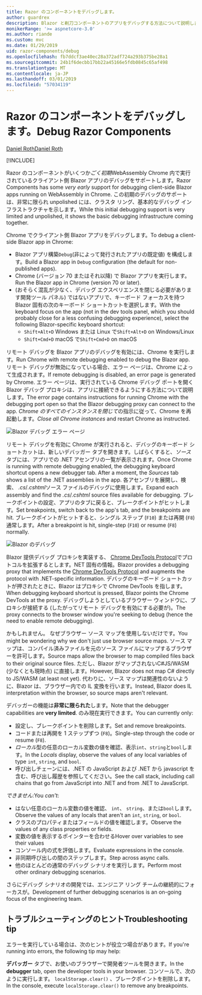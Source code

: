 ```yaml
---
title: Razor のコンポーネントをデバッグします。
author: guardrex
description: Blazor と剃刀コンポーネントのアプリをデバッグする方法について説明します。
monikerRange: '>= aspnetcore-3.0'
ms.author: riande
ms.custom: mvc
ms.date: 01/29/2019
uid: razor-components/debug
ms.openlocfilehash: fb7ddcf3ae40ec28a372adf724a293b375be28a1
ms.sourcegitcommit: 24b1f6decbb17bb22a45166e5fdb0845c65af498
ms.translationtype: MT
ms.contentlocale: ja-JP
ms.lasthandoff: 03/01/2019
ms.locfileid: "57034119"
---
```

# <a name="debug-razor-components"></a><span data-ttu-id="1e9a8-103">Razor のコンポーネントをデバッグします。</span><span class="sxs-lookup"><span data-stu-id="1e9a8-103">Debug Razor Components</span></span>

[<span data-ttu-id="1e9a8-104">Daniel Roth</span><span class="sxs-lookup"><span data-stu-id="1e9a8-104">Daniel Roth</span></span>](https://github.com/danroth27)

[!INCLUDE[](~/includes/razor-components-preview-notice.md)]

<span data-ttu-id="1e9a8-105">Razor のコンポーネントがいくつか*ごく初期*WebAssembly Chrome 内で実行されているクライアント側 Blazor アプリのデバッグをサポートします。</span><span class="sxs-lookup"><span data-stu-id="1e9a8-105">Razor Components has some *very early* support for debugging client-side Blazor apps running on WebAssembly in Chrome.</span></span> <span data-ttu-id="1e9a8-106">この初期のデバッグのサポートは、非常に限られ unpolished には、クラスタ リング、基本的なデバッグ インフラストラクチャを示します。</span><span class="sxs-lookup"><span data-stu-id="1e9a8-106">While this initial debugging support is very limited and unpolished, it shows the basic debugging infrastructure coming together.</span></span>

<span data-ttu-id="1e9a8-107">Chrome でクライアント側 Blazor アプリをデバッグします。</span><span class="sxs-lookup"><span data-stu-id="1e9a8-107">To debug a client-side Blazor app in Chrome:</span></span>

* <span data-ttu-id="1e9a8-108">Blazor アプリ構築`Debug`(非によって発行されたアプリの既定値) を構成します。</span><span class="sxs-lookup"><span data-stu-id="1e9a8-108">Build a Blazor app in `Debug` configuration (the default for non-published apps).</span></span>
* <span data-ttu-id="1e9a8-109">Chrome (バージョン 70 またはそれ以降) で Blazor アプリを実行します。</span><span class="sxs-lookup"><span data-stu-id="1e9a8-109">Run the Blazor app in Chrome (version 70 or later).</span></span>
* <span data-ttu-id="1e9a8-110">(おそらく混乱が少なく、デバッグ エクスペリエンスを閉じる必要があります開発ツール パネル) ではないアプリで、キーボード フォーカスを持つ Blazor 固有の次のキーボード ショートカットを選択します。</span><span class="sxs-lookup"><span data-stu-id="1e9a8-110">With the keyboard focus on the app (not in the dev tools panel, which you should probably close for a less confusing debugging experience), select the following Blazor-specific keyboard shortcut:</span></span>
  * <span data-ttu-id="1e9a8-111">`Shift+Alt+D` Windows または Linux で</span><span class="sxs-lookup"><span data-stu-id="1e9a8-111">`Shift+Alt+D` on Windows/Linux</span></span>
  * <span data-ttu-id="1e9a8-112">`Shift+Cmd+D` macOS で</span><span class="sxs-lookup"><span data-stu-id="1e9a8-112">`Shift+Cmd+D` on macOS</span></span>

<span data-ttu-id="1e9a8-113">リモート デバッグを Blazor アプリのデバッグを有効には、Chrome を実行します。</span><span class="sxs-lookup"><span data-stu-id="1e9a8-113">Run Chrome with remote debugging enabled to debug the Blazor app.</span></span> <span data-ttu-id="1e9a8-114">リモート デバッグが無効になっている場合、エラー ページは、Chrome によって生成されます。</span><span class="sxs-lookup"><span data-stu-id="1e9a8-114">If remote debugging is disabled, an error page is generated by Chrome.</span></span> <span data-ttu-id="1e9a8-115">エラー ページは、実行されている Chrome デバッグ ポートを開く Blazor デバッグ プロキシは、アプリに接続できるようにする方法について説明します。</span><span class="sxs-lookup"><span data-stu-id="1e9a8-115">The error page contains instructions for running Chrome with the debugging port open so that the Blazor debugging proxy can connect to the app.</span></span> <span data-ttu-id="1e9a8-116">*Chrome のすべてのインスタンスを閉じて*の指示に従って、Chrome を再起動します。</span><span class="sxs-lookup"><span data-stu-id="1e9a8-116">*Close all Chrome instances* and restart Chrome as instructed.</span></span>

![Blazor デバッグ エラー ページ](https://user-images.githubusercontent.com/1874516/43123091-01ec0796-8ed8-11e8-844c-23b4e6e9d069.png)

<span data-ttu-id="1e9a8-118">リモート デバッグを有効に Chrome が実行されると、デバッグのキーボード ショートカットは、新しいデバッガー タブを開きます。しばらくすると、*ソース* タブには、アプリでの .NET アセンブリの一覧が表示されます。</span><span class="sxs-lookup"><span data-stu-id="1e9a8-118">Once Chrome is running with remote debugging enabled, the debugging keyboard shortcut opens a new debugger tab. After a moment, the *Sources* tab shows a list of the .NET assemblies in the app.</span></span> <span data-ttu-id="1e9a8-119">各アセンブリを展開し、検索、 *.cs*/*.cshtml*ソース ファイルのデバッグに使用します。</span><span class="sxs-lookup"><span data-stu-id="1e9a8-119">Expand each assembly and find the *.cs*/*.cshtml* source files available for debugging.</span></span> <span data-ttu-id="1e9a8-120">ブレークポイントの設定、アプリのタブに戻ると、ブレークポイントがヒットします。</span><span class="sxs-lookup"><span data-stu-id="1e9a8-120">Set breakpoints, switch back to the app's tab, and the breakpoints are hit.</span></span> <span data-ttu-id="1e9a8-121">ブレークポイントがヒットすると、シングル ステップ (`F10`) または再開 (`F8`) 通常します。</span><span class="sxs-lookup"><span data-stu-id="1e9a8-121">After a breakpoint is hit, single-step (`F10`) or resume (`F8`) normally.</span></span>

![Blazor のデバッグ](https://user-images.githubusercontent.com/1874516/43123060-efb0b3b0-8ed7-11e8-9ea5-97aa34247a0b.png)

<span data-ttu-id="1e9a8-123">Blazor 提供デバッグ プロキシを実装する、 [Chrome DevTools Protocol](https://chromedevtools.github.io/devtools-protocol/)でプロトコルを拡張するとします。NET 固有の情報。</span><span class="sxs-lookup"><span data-stu-id="1e9a8-123">Blazor provides a debugging proxy that implements the [Chrome DevTools Protocol](https://chromedevtools.github.io/devtools-protocol/) and augments the protocol with .NET-specific information.</span></span> <span data-ttu-id="1e9a8-124">デバッグのキーボード ショートカットが押されたときに、Blazor はプロキシで Chrome DevTools を指します。</span><span class="sxs-lookup"><span data-stu-id="1e9a8-124">When debugging keyboard shortcut is pressed, Blazor points the Chrome DevTools at the proxy.</span></span> <span data-ttu-id="1e9a8-125">デバッグしようとしているブラウザー ウィンドウに、プロキシが接続する (したがってリモート デバッグを有効にする必要が)。</span><span class="sxs-lookup"><span data-stu-id="1e9a8-125">The proxy connects to the browser window you're seeking to debug (hence the need to enable remote debugging).</span></span>

<span data-ttu-id="1e9a8-126">かもしれません。 なぜブラウザー ソース マップを使用しないだけです。</span><span class="sxs-lookup"><span data-stu-id="1e9a8-126">You might be wondering why we don't just use browser source maps.</span></span> <span data-ttu-id="1e9a8-127">ソース マップは、コンパイル済みファイルを元のソース ファイルにマップするブラウザーを許可します。</span><span class="sxs-lookup"><span data-stu-id="1e9a8-127">Source maps allow the browser to map compiled files back to their original source files.</span></span> <span data-ttu-id="1e9a8-128">ただし、Blazor がマップされないC#JS/WASM (少なくとも現時点) に直接します。</span><span class="sxs-lookup"><span data-stu-id="1e9a8-128">However, Blazor does not map C# directly to JS/WASM (at least not yet).</span></span> <span data-ttu-id="1e9a8-129">代わりに、ソース マップは関連性のないように、Blazor は、ブラウザー内での IL 変換を行います。</span><span class="sxs-lookup"><span data-stu-id="1e9a8-129">Instead, Blazor does IL interpretation within the browser, so source maps aren't relevant.</span></span>

<span data-ttu-id="1e9a8-130">デバッガーの機能は**非常に限られた**します。</span><span class="sxs-lookup"><span data-stu-id="1e9a8-130">Note that the debugger capabilities are **very limited**.</span></span> <span data-ttu-id="1e9a8-131">のみ現在実行できます。</span><span class="sxs-lookup"><span data-stu-id="1e9a8-131">You can currently only:</span></span>

* <span data-ttu-id="1e9a8-132">設定し、ブレークポイントを削除します。</span><span class="sxs-lookup"><span data-stu-id="1e9a8-132">Set and remove breakpoints.</span></span>
* <span data-ttu-id="1e9a8-133">コードまたは再開を 1 ステップずつ (`F8`)。</span><span class="sxs-lookup"><span data-stu-id="1e9a8-133">Single-step through the code or resume (`F8`).</span></span>
* <span data-ttu-id="1e9a8-134">*ローカル*型の任意のローカル変数の値を確認、表示`int`、`string`と`bool`します。</span><span class="sxs-lookup"><span data-stu-id="1e9a8-134">In the *Locals* display, observe the values of any local variables of type `int`, `string`, and `bool`.</span></span>
* <span data-ttu-id="1e9a8-135">呼び出しチェーンには、.NET の JavaScript および .NET から javascript を含む、呼び出し履歴を参照してください。</span><span class="sxs-lookup"><span data-stu-id="1e9a8-135">See the call stack, including call chains that go from JavaScript into .NET and from .NET to JavaScript.</span></span>

<span data-ttu-id="1e9a8-136">*できません*:</span><span class="sxs-lookup"><span data-stu-id="1e9a8-136">You *can't*:</span></span>

* <span data-ttu-id="1e9a8-137">はない任意のローカル変数の値を確認、 `int`、 `string`、または`bool`します。</span><span class="sxs-lookup"><span data-stu-id="1e9a8-137">Observe the values of any locals that aren't an `int`, `string`, or `bool`.</span></span>
* <span data-ttu-id="1e9a8-138">クラスのプロパティまたはフィールドの値を確認します。</span><span class="sxs-lookup"><span data-stu-id="1e9a8-138">Observe the values of any class properties or fields.</span></span>
* <span data-ttu-id="1e9a8-139">変数の値を表示するポインターを合わせる</span><span class="sxs-lookup"><span data-stu-id="1e9a8-139">Hover over variables to see their values</span></span>
* <span data-ttu-id="1e9a8-140">コンソール内の式を評価します。</span><span class="sxs-lookup"><span data-stu-id="1e9a8-140">Evaluate expressions in the console.</span></span>
* <span data-ttu-id="1e9a8-141">非同期呼び出しの間のステップします。</span><span class="sxs-lookup"><span data-stu-id="1e9a8-141">Step across async calls.</span></span>
* <span data-ttu-id="1e9a8-142">他のほとんどの通常のデバッグ シナリオを実行します。</span><span class="sxs-lookup"><span data-stu-id="1e9a8-142">Perform most other ordinary debugging scenarios.</span></span>

<span data-ttu-id="1e9a8-143">さらにデバッグ シナリオの開発では、エンジニア リング チームの継続的にフォーカスが。</span><span class="sxs-lookup"><span data-stu-id="1e9a8-143">Development of further debugging scenarios is an on-going focus of the engineering team.</span></span>

## <a name="troubleshooting-tip"></a><span data-ttu-id="1e9a8-144">トラブルシューティングのヒント</span><span class="sxs-lookup"><span data-stu-id="1e9a8-144">Troubleshooting tip</span></span>

<span data-ttu-id="1e9a8-145">エラーを実行している場合は、次のヒントが役立つ場合があります。</span><span class="sxs-lookup"><span data-stu-id="1e9a8-145">If you're running into errors, the following tip may help:</span></span>

<span data-ttu-id="1e9a8-146">**デバッガー**  タブで、お使いのブラウザーで開発者ツールを開きます。</span><span class="sxs-lookup"><span data-stu-id="1e9a8-146">In the **debugger** tab, open the developer tools in your browser.</span></span> <span data-ttu-id="1e9a8-147">コンソールで、次のように実行します。 `localStorage.clear()` 、ブレークポイントを削除します。</span><span class="sxs-lookup"><span data-stu-id="1e9a8-147">In the console, execute `localStorage.clear()` to remove any breakpoints.</span></span>
